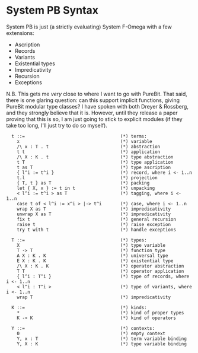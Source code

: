 System PB Syntax
================

System PB is just (a strictly evaluating) System F-Omega with a
few extensions:
* Ascription
* Records
* Variants
* Existential types
* Impredicativity
* Recursion
* Exceptions

N.B. This gets me *very* close to where I want to go with PureBit. That said,
there is one glaring question: can this support implicit functions, giving
PureBit modular type classes? I have spoken with both Dreyer & Rossberg, and
they strongly believe that it is. However, until they release a paper proving
that this is so, I am just going to stick to explicit modules (if they take too
long, I'll just try to do so myself).

```
  t ::=                                    (*) terms:
    x                                      (*) variable
    /\ x : T . t                           (*) abstraction
    t t                                    (*) application
    /\ X : K . t                           (*) type abstraction
    t T                                    (*) type application
    t as T                                 (*) type ascription
    { l^i := t^i }                         (*) record, where i <- 1..n
    t.l                                    (*) projection
    { T, t } as T                          (*) packing
    let { X, x } := t in t                 (*) unpacking
    < l^i := t^i > as T                    (*) tagging, where i <- 1..n
    case t of < l^i := x^i > |-> t^i       (*) case, where i <- 1..n
    wrap X as T                            (*) impredicativity
    unwrap X as T                          (*) impredicativity
    fix t                                  (*) general recursion
    raise t                                (*) raise exception
    try t with t                           (*) handle exceptions

  T ::=                                    (*) types:
    X                                      (*) type variable
    T -> T                                 (*) function type
    A X : K . K                            (*) universal type
    E X : K . K                            (*) existential type
    /\ X : K . K                           (*) operator abstraction
    T T                                    (*) operator application
    { l^i : T^i }                          (*) type of records, where i <- 1..n
    < l^i : T^i >                          (*) type of variants, where i <- 1..n
    wrap T                                 (*) impredicativity

  K ::=                                    (*) kinds:
    *                                      (*) kind of proper types
    K -> K                                 (*) kind of operators

  Y ::=                                    (*) contexts:
    0                                      (*) empty context
    Y, x : T                               (*) term variable binding
    Y, X : K                               (*) type variable binding
```
